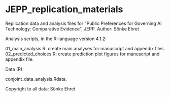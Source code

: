 # JEPP_replication_materials

Replication data and analysis files for "Public Preferences for Governing AI Technology: Comparative Evidence", JEPP.
Author: Sönke Ehret


Analysis scripts, in the R-language version 4.1.2:

01_main_analysis.R: create main analyses for manuscript and appendix files.
02_predicted_choices.R: create prediction plot figures for manuscript and appendix file.

Data (R):

conjoint_data_analysis.Rdata.

Copyright to all data: Sönke Ehret
